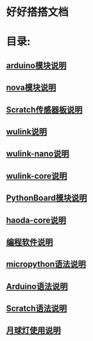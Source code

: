 # 好好搭搭文档
# 目录:
## [arduino模块说明](./arduino)
## [nova模块说明](./nova)
## [Scratch传感器板说明](./Scratch传感器板)
## [wulink说明](./wulink)
## [wulink-nano说明](./wulink-nano)
## [wulink-core说明](./wulink-core)
## [PythonBoard模块说明](./PythonBoard)
## [haoda-core说明](./haoda-core)
## [编程软件说明](./编程软件说明)
## [micropython语法说明](./micropython语法)
## [Arduino语法说明](./Arduino语法)
## [Scratch语法说明](./Scratch语法)
## [月球灯使用说明](./moon)


